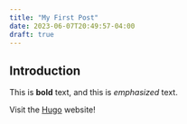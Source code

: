 ```yaml
---
title: "My First Post"
date: 2023-06-07T20:49:57-04:00
draft: true
---
```


## Introduction

This is **bold** text, and this is *emphasized* text.

Visit the [Hugo](https://gohugo.io) website!